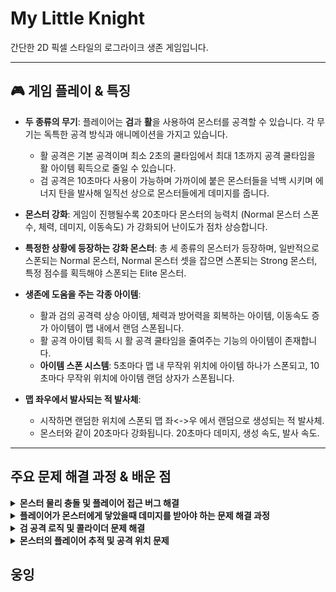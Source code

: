 # My Little Knight

간단한 2D 픽셀 스타일의 로그라이크 생존 게임입니다.

---
## 🎮 게임 플레이 & 특징

- **두 종류의 무기**: 플레이어는 **검**과 **활**을 사용하여 몬스터를 공격할 수 있습니다. 각 무기는 독특한 공격 방식과 애니메이션을 가지고 있습니다.
  - 활 공격은 기본 공격이며 최소 2초의 쿨타임에서 최대 1초까지 공격 쿨타임을 활 아이템 획득으로 줄일 수 있습니다.
  - 검 공격은 10초마다 사용이 가능하며 가까이에 붙은 몬스터들을 넉백 시키며 에너지 탄을 발사해 일직선 상으로 몬스터들에게 데미지를 줍니다. 

- **몬스터 강화**: 게임이 진행될수록 20초마다 몬스터의 능력치 (Normal 몬스터 스폰 수, 체력, 데미지, 이동속도) 가 강화되어 난이도가 점차 상승합니다.
  
- **특정한 상황에 등장하는 강화 몬스터**: 총 세 종류의 몬스터가 등장하며, 일반적으로 스폰되는 Normal 몬스터, Normal 몬스터 셋을 잡으면 스폰되는 Strong 몬스터, 특정 점수를 획득해야 스폰되는 Elite 몬스터.

- **생존에 도움을 주는 각종 아이템**:
  - 활과 검의 공격력 상승 아이템, 체력과 방어력을 회복하는 아이템, 이동속도 증가 아이템이 맵 내에서 랜덤 스폰됩니다.
  - 활 공격 아이템 획득 시 활 공격 쿨타임을 줄여주는 기능의 아이템이 존재합니다.
  - **아이템 스폰 시스템**: 5초마다 맵 내 무작위 위치에 아이템 하나가 스폰되고, 10초마다 무작위 위치에 아이템 랜덤 상자가 스폰됩니다.

- **맵 좌우에서 발사되는 적 발사체**:
  - 시작하면 랜덤한 위치에 스폰되 맵 좌<->우 에서 랜덤으로 생성되는 적 발사체.
  - 몬스터와 같이 20초마다 강화됩니다. 20초마다 데미지, 생성 속도, 발사 속도.

---


##  주요 문제 해결 과정 & 배운 점

<details>
<summary><b>몬스터 물리 충돌 및 플레이어 접근 버그 해결</b></summary>
<br/>


### 문제점

- 몬스터끼리 서로 겹치는 현상 발생
- 몬스터가 플레이어에게 다가가지 못하고, 보이지 않는 벽에 막히는 현상 발생
- 플레이어가 타일맵 밖으로 나가는 현상 발생

### 원인 분석

- **콜라이더 설정 오류**: 몬스터 프리팹에 콜라이더가 하나뿐이라 물리적인 충돌 처리가 부족했습니다. 또한, 플레이어의 자식 오브젝트인 `SwordPoint`의 콜라이더 속성이 잘못 설정되어 몬스터에게 접근하지 못하게 막는 '벽' 역할을 했습니다.
    ![몬스터가 플레이어에게 닿지 못함](https://github.com/trst3385/MyLittleKnight/blob/main/Image/Monster.Bug.gif?raw=true)<br><br><br>
- **다중 역할 충돌**: 플레이어에게 콜라이더가 하나만 있어, 벽에 부딪히는 물리적 충돌과 몬스터와 겹치는 감지 역할을 동시에 수행할 수 없었습니다.

### 해결 과정

1.  **몬스터 프리팹 수정**:
    - `Box Collider 2D`를 추가하여 물리 충돌용과 감지용 콜라이더의 역할을 분리했습니다.
    - 기존 콜라이더는 몬스터 감지용(`Is Trigger` 켬), 새로 추가한 콜라이더는 몬스터 간 물리 충돌용(`Is Trigger` 끔)으로 설정했습니다.
      
2.  **플레이어 콜라이더 역할 분리**:
    - **물리 충돌용 콜라이더**(`Is Trigger` 끔)와 **몬스터 감지용 콜라이더**(`Is Trigger` 켬)를 따로 만들어 각 역할에 맞게 설정했습니다.
      
3.  **레이어 설정**:
    - `Layer Collision Matrix`를 활용하여 플레이어 레이어와 몬스터 레이어의 충돌을 비활성화해 의도하지 않은 물리적 상호작용을 방지했습니다.
      
4.  **`SwordPoint` 수정**:
    - `SwordPoint`의 `Is Trigger`를 `켜짐` 상태로 변경하여, 물리적인 충돌을 일으키지 않고 감지 영역 역할만 하도록 수정했습니다.

### 배운 점

- 유니티의 **콜라이더 역할 분리**와 **`Is Trigger` 속성의 정확한 활용법**을 이해했습니다.
- **Layer Collision Matrix**를 사용하여 복잡한 물리 상호작용을 체계적으로 관리하는 방법을 익혔습니다.
- 하나의 컴포넌트가 여러 역할을 동시에 수행할 때 발생할 수 있는 문제점을 파악하고, 최적화하는 방법을 배웠습니다.

</details>


<details>
<summary><b>플레이어가 몬스터에게 닿았을때 데미지를 받아야 하는 문제 해결 과정</b></summary>
<br/>

### 문제점

- **Layer Collision Matrix 충돌 문제**: 몬스터와 플레이어 간의 충돌을 감지하기 위해 **`Layer Collision Matrix`**를 켰을 때, 의도치 않은 물리적 상호작용이 발생했습니다.
    - **예시**: 플레이어의 이동용 콜라이더와 몬스터의 콜라이더가 겹쳐 플레이어가 **타일맵 경계를 뚫고 나가는 버그**가 발생했습니다.  
- **다중 콜라이더 충돌 문제**: 몬스터의 콜라이더가 '물리 충돌'(몬스터끼리 겹치지 않게)과 '공격 범위'(플레이어에게 닿았을 때)의 두 가지 역할을 동시에 수행해야 했습니다. Layer Collision Matrix를 켜면 이 두 역할이 서로 충돌하여 게임 로직이 꼬였습니다.
    - Layer Collision Matrix에 대한 문제는 다른 문제 해결 과정에도 있었듯이 플레이어와 몬스터의 체크를 하면 다른 문제가 계속 발생하니 체크를 해제한 상태에서 문제를 해결해야 했습니다.
      
### 원인 분석

- **물리적 충돌과 논리적 감지의 혼동**: 기존에는 `Layer Collision Matrix`를 이용해 콜라이더 간의 상호작용을 제어하려 했지만, 이 방식은 물리 엔진에 종속적이라서 논리적인 '접근 감지'와 물리적인 '겹침 방지'를 동시에 처리하기 어려웠습니다.
- **유니티 충돌 시스템의 제약**: 유니티의 물리 충돌 시스템은 한정된 Layer를 통해 복잡한 상호작용을 제어하는 데 한계가 있었습니다. 특히, 이미 다른 용도로 사용 중인 콜라이더들을 억지로 활용하려다 보니 문제가 발생했습니다.

### 해결 과정

1. **접근 감지 로직 분리**: 물리 충돌 시스템 대신 **거리 기반 감지** 로직을 도입했습니다. `FixedUpdate()` 함수에서 몬스터와 플레이어의 거리를 지속적으로 계산하여, 특정 거리(`StopDistance`변수) 이내에 접근했는지 판별했습니다.
2. **데미지 로직 함수화**: 몬스터의 공격 애니메이션 이벤트(`Attack()`)와 별개로, **닿았을 때 데미지를 주는 로직**을 **`ApplyTouchDamage()`** 함수로 분리했습니다.
   * 이 함수는 플레이어의 방어막(`PlayerShield`) 유무를 확인하고, 방어막이 있으면 방어막에, 없으면 체력(`PlayerHealth`)에 데미지를 주는 역할을 수행합니다.
3. **데미지 로직과 애니메이션 분리**: `ProcessMovementAndAttack()` 함수 내에서 **공격 쿨타임(`AttackCooldown`)**을 기준으로 데미지를 주는 로직과 공격 애니메이션을 재생하는 로직을 분리했습니다.
    * `if (canAttack)` 조건문을 추가하여 `AttackCooldown`이 지날 때마다 **`ApplyTouchDamage()`** 함수를 호출했습니다.
    * `animator.SetBool("Attack", true)`는 닿았을 때 데미지 로직과 별개로 일반적인 몬스터가 정지 거리에 있을 때 공격모션으로 데미지를 줄때 실행되도록 했습니다.
4. **코드 리팩토링**: 이중으로 데미지가 들어가는 버그를 해결하기 위해, `FixedUpdate()` 함수에서 `ApplyTouchDamage()`를 직접 호출하는 코드를 제거하고, 오직 `ProcessMovementAndAttack()` 함수 내에서만 호출되도록 수정했습니다.

### 배운 점

- **유니티 물리 시스템 의존 탈피**: 모든 문제를 **`Collider`**와 **`Layer Collision Matrix`** 같은 유니티의 물리 시스템으로만 해결하는 대신, **거리 계산(Vetcor)**이나 **타이머(Time.time)**와 같은 순수 게임 로직을 활용하는 것이 더 유연하고 효율적일 수 있다는 것을 배웠습니다.
- **관심사 분리 (Separation of Concerns)**: 데미지를 주는 로직과 애니메이션을 실행하는 로직을 **`ApplyTouchDamage()`** 같은 별개의 함수로 분리함으로써, 코드가 서로 얽히지 않고 각자의 역할에만 집중하게 만들었습니다. 이는 코드의 가독성을 높이고 유지보수를 쉽게 해줍니다.
- **주도적 문제 해결 능력**: 학원에서 배우지 않았던 예상치 못한 버그(이중 데미지 버그)를 스스로 발견하고, 원인을 분석하며, 여러 방법을 시도하여 해결하는 과정을 통해 **실전 문제 해결 능력**을 키웠습니다.
  
</details>


<details>
<summary><b>검 공격 로직 및 콜라이더 문제 해결</b></summary>
<br/>

### 문제점

- `OnTriggerEnter2D` 이벤트 방식의 한계: 몬스터가 이미 공격 범위(콜라이더) 안에 있을 경우, 공격이 감지되지 않아 데미지를 줄 수 없었습니다.
- **콜라이더 역할 충돌**: 검 공격용 콜라이더가 물리적 충돌 역할까지 수행하면서, 몬스터가 플레이어에게 접근하지 못하게 막는 '벽' 역할을 했습니다.


### 원인 분석

- `OnTriggerEnter2D` 이벤트는 콜라이더에 **'처음 진입하는 순간'**에만 발생합니다. 따라서 몬스터가 이미 콜라이더 내부에 있는 상태에서는 공격 이벤트가 호출되지 않아 데미지를 줄 수 없었습니다.

### 해결 과정

1.  **공격 방식 변경**: `OnTriggerEnter2D` 이벤트 방식 대신, 검을 휘두르는 **애니메이션 이벤트**에서 `Physics2D.OverlapBoxAll` 함수를 직접 호출하는 방식으로 변경했습니다.  
    - **OnTriggerEnter2D = 콜라이더에 '진입' 하는 순간 한 번만 작동, OverlapBoxAll = 특정 순간에 '스냅샷' 을 찍듯 범위 안의 모든 콜라이더들을 감지. 그래서 검이 휘둘러지는 그 순간에 공격 범위에 있는 모든 적에게 데미지를 줄 수 있다** 
2.  **공격 대상 감지**: `Physics2D.OverlapBoxAll`을 사용하여 특정 순간(애니메이션 프레임)에 검의 공격 범위 내에 있는 **모든** `Collider2D`를 감지하도록 구현했습니다.
3.  **적 필터링**:  public string EnemyTag = "Enemy" 변수를 선언,  감지된 콜라이더들 중 `hitCollider.CompareTag(EnemyTag)`를 통해 **"Enemy" 태그** 가 붙은 오브젝트만 공격 대상으로 필터링하여 데미지를 적용했습니다.
4.  **넉백 로직 구현**: 적에게 데미지를 주는 동시에, **넉백 벡터**를 계산하여 적이 공격 방향으로 밀려나도록 `TakeKnockback` 함수를 호출했습니다.

### 배운 점

- **유니티 API 선택의 중요성**: 상황에 따라 `OnTriggerEnter`와 같은 이벤트 방식보다 `Physics2D.OverlapBoxAll`과 같이 직접 물리 감지를 수행하는 방식이 더 효율적일 수 있다는 것을 깨달았습니다.
- **코드 직관성 및 효율성**: `Tag`를 활용한 필터링 방식은 코드 가독성을 높이고, 특정 대상만을 효율적으로 공격하는 데 매우 효과적이었습니다.

</details>


<details>
<summary><b>몬스터의 플레이어 추적 및 공격 위치 문제</b></summary>
<br/>


### 문제점

- 몬스터가 플레이어를 추적하고 공격할 때, 플레이어의 몸통 중앙에 도착한 후 공격을 해야 했으나, 몬스터가 플레이어의 머리 위에서 공격하는 시각적 문제가 발생. 몬스터 크기가 클수록 더욱 위에서 멈추고 공격을 하던 문제 발생.

### 원인 분석

- **피벗(Pivot)과 콜라이더(Collider)의 불일치**: 다운받은 에셋의 크기를 조절하면서 몬스터와 플레이어의 피벗 위치와 콜라이더의 중심이 정확히 일치하지 않아 발생한 문제. 몬스터가 플레이어의 피벗(transform.position)을 추적하면서 몸통이 아닌 머리 위에서 멈추게 되었음.
- **거리 기반 공격 로직**: 몬스터의 공격이 시각적으로는 닿지 않았지만, 코드상으로는 이미 공격 범위 안에 들어와 있다고 판단하여 데미지를 입히는 논리적 오류가 있었음.

### 해결 과정

1.  **플레이어의 몸통 중앙 위치를 반환하는 함수 구현**:
   - `Player` 스크립트에 `GetCenterPosition()` 함수를 추가하고, 플레이어의 `BoxCollider2D`의 `bounds.center`를 반환하도록 구현.
     
2.  **몬스터 추적 목표 수정**:
   - `Enemy.cs` 스크립트에서 플레이어의 `transform.position` 대신 `playerScript.GetCenterPosition()`을 사용하여 몬스터의 추적 목표 위치를 플레이어의 몸통 중앙으로 변경.
     
3.  **수동 위치 보정**:
   - `Enemy.cs`에 `playerTargetOffsetY` 변수를 추가하여 몬스터의 Y축 위치를 수동으로 인스펙터에서 조절할 수 있게 함.
   - `FixedUpdate` 함수에서(물리 계산 로직이 Update보다 더욱 효과적) `playerCenterPosition.y += playerTargetOffsetY;` 코드를 통해 몬스터가 플레이어의 몸통 중앙보다 약간 아래 지점을 목표로 삼도록 수정.

### 배운 점

- **피벗(Pivot)과 콜라이더(Collider)**의 정확한 역할을 이해했습니다. 시각적인 모습뿐만 아니라, 물리적 충돌 영역과 오브젝트의 기준점을 따로 관리해야 함을 배웠습니다.
- **`bounds.center`**와 같은 API를 활용하여 오브젝트의 특정 영역에 대한 정보를 가져오는 방법을 익혔습니다.
- 문제의 근본적인 원인을 파악하고, 그에 맞는 **유연한 논리적인 해결책**을 코드로 구현하는 능력을 키웠습니다.

</details>



##  웅잉

